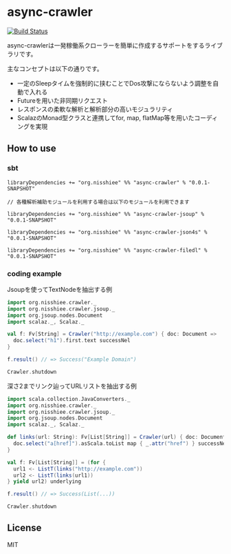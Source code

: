 async-crawler
=============

[![Build Status](https://jenkins.nisshiee.org/buildStatus/icon?job=async-crawler)](https://jenkins.nisshiee.org/job/async-crawler/)

async-crawlerは一発稼働系クローラーを簡単に作成するサポートをするライブラリです。

主なコンセプトは以下の通りです。

  - 一定のSleepタイムを強制的に挟むことでDos攻撃にならないよう調整を自動で入れる
  - Futureを用いた非同期リクエスト
  - レスポンスの柔軟な解析と解析部分の高いモジュラリティ
  - ScalazのMonad型クラスと連携してfor, map, flatMap等を用いたコーディングを実現

How to use
----------

### sbt

```
libraryDependencies += "org.nisshiee" %% "async-crawler" % "0.0.1-SNAPSHOT"

// 各種解析補助モジュールを利用する場合は以下のモジュールを利用できます

libraryDependencies += "org.nisshiee" %% "async-crawler-jsoup" % "0.0.1-SNAPSHOT"

libraryDependencies += "org.nisshiee" %% "async-crawler-json4s" % "0.0.1-SNAPSHOT"

libraryDependencies += "org.nisshiee" %% "async-crawler-filedl" % "0.0.1-SNAPSHOT"
```

### coding example

Jsoupを使ってTextNodeを抽出する例

```scala
import org.nisshiee.crawler._
import org.nisshiee.crawler.jsoup._
import org.jsoup.nodes.Document
import scalaz._, Scalaz._

val f: Fv[String] = Crawler("http://example.com") { doc: Document =>
  doc.select("h1").first.text successNel
}

f.result() // => Success("Example Domain")

Crawler.shutdown
```

深さ2までリンク辿ってURLリストを抽出する例

```scala
import scala.collection.JavaConverters._
import org.nisshiee.crawler._
import org.nisshiee.crawler.jsoup._
import org.jsoup.nodes.Document
import scalaz._, Scalaz._

def links(url: String): Fv[List[String]] = Crawler(url) { doc: Document =>
  doc.select("a[href]").asScala.toList map { _.attr("href") } successNel
}

val f: Fv[List[String]] = (for {
  url1 <- ListT(links("http://example.com"))
  url2 <- ListT(links(url1))
} yield url2) underlying

f.result() // => Success(List(...))

Crawler.shutdown
```

License
------------

MIT


